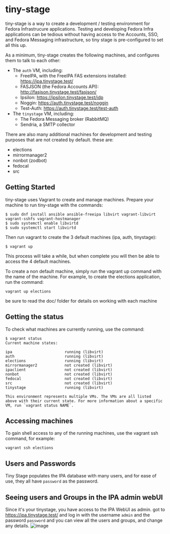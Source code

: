 # tiny-stage

tiny-stage is a way to create a development / testing environment for Fedora Infrastrucure applications.
Testing and developing Fedora Infra applications can be  tedious without having access to the Accounts, SSO, and Fedora Messaging infrastructure, so tiny stage is pre-configured to set all this up.

As a minimum, tiny-stage creates the following machines, and configures them to talk to each other:

* The `auth` VM, including:
  * FreeIPA, with the FreeIPA FAS extensions installed: https://ipa.tinystage.test/
  * FASJSON (the Fedora Accounts API): http://fasjson.tinystage.test/fasjson/
  * Ipsilon: https://ipsilon.tinystage.test/idp
  * Noggin: https://auth.tinystage.test/noggin
  * Test-Auth: https://auth.tinystage.test/test-auth
* The `tinystage` VM, including:
  * The Fedora Messaging broker (RabbitMQ)
  * Sendria, a SMTP collector

There are also many additional machines for development and testing purposes that are not created by default. these are:

* elections
* mirrormanager2
* nonbot (zodbot)
* fedocal
* src


## Getting Started

tiny-stage uses Vagrant to create and manage machines. Prepare your machine to run tiny-stage with the commands:

```
$ sudo dnf install ansible ansible-freeipa libvirt vagrant-libvirt vagrant-sshfs vagrant-hostmanager
$ sudo systemctl enable libvirtd
$ sudo systemctl start libvirtd
```

Then run vagrant to create the 3 default machines (ipa, auth, tinystage):

```
$ vagrant up
```

This process will take a while, but when complete you will then be able to access the 4 default machines.

To create a non default machine, simply run the vagrant up command with the name of the machine. For example, to create the elections application, run the command:

```
vagrant up elections
```

be sure to read the doc/ folder for details on working with each machine


## Getting the status

To check what machines are currently running, use the command:

```
$ vagrant status
Current machine states:

ipa                       running (libvirt)
auth                      running (libvirt)
elections                 running (libvirt)
mirrormanager2            not created (libvirt)
ipaclient                 not created (libvirt)
nonbot                    not created (libvirt)
fedocal                   not created (libvirt)
src                       not created (libvirt)
tinystage                 running (libvirt)

This environment represents multiple VMs. The VMs are all listed
above with their current state. For more information about a specific
VM, run `vagrant status NAME`.
```

## Accessing machines

To gain shell access to any of the running machines, use the vagrant ssh command, for example:

```
vagrant ssh elections
```

## Users and Passwords

Tiny Stage populates the IPA database with many users, and for ease of use, they all have `password` as the password.

## Seeing users and Groups in the IPA admin webUI

Since it's your tinystage, you have access to the IPA WebUI as admin. got to https://ipa.tinystage.test/ and log in with the username `admin` and the password `password` and you can view all the users and groups, and change any details.
![image](https://user-images.githubusercontent.com/592259/122032526-11025c80-ce13-11eb-9a21-66c9047c232e.png)

